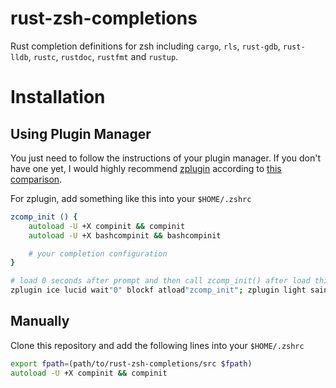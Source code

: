 # rust-zsh-completions

Rust completion definitions for zsh including `cargo`, `rls`, `rust-gdb`, `rust-lldb`, `rustc`, `rustdoc`, `rustfmt` and `rustup`.

# Installation

## Using Plugin Manager

You just need to follow the instructions of your plugin manager. If you don't have one yet, I would highly recommend [zplugin](https://github.com/zdharma/zplugin) according to [this comparison](https://gist.github.com/laggardkernel/4a4c4986ccdcaf47b91e8227f9868ded).

For zplugin, add something like this into your `$HOME/.zshrc`

```zsh
zcomp_init () {
    autoload -U +X compinit && compinit
    autoload -U +X bashcompinit && bashcompinit

    # your completion configuration
}

# load 0 seconds after prompt and then call zcomp_init() after load this plugin
zplugin ice lucid wait"0" blockf atload"zcomp_init"; zplugin light sainnhe/rust-zsh-completions
```

## Manually

Clone this repository and add the following lines into your `$HOME/.zshrc`

```zsh
export fpath=(path/to/rust-zsh-completions/src $fpath)
autoload -U +X compinit && compinit
```
